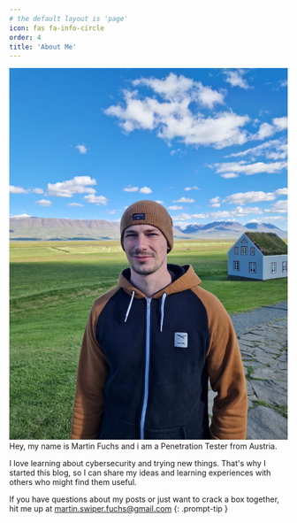 ```yaml
---
# the default layout is 'page'
icon: fas fa-info-circle
order: 4
title: 'About Me'
---
```


![Martin Fuchs](/assets/images/leME.jpg)
Hey, my name is Martin Fuchs and i am a Penetration Tester from Austria. 

I love learning about cybersecurity and trying new things. That's why I started this blog, so I can share my ideas and learning experiences with others who might find them useful.

If you have questions about my posts or just want to crack a box together, hit me up at 
martin.swiper.fuchs@gmail.com
{: .prompt-tip }
